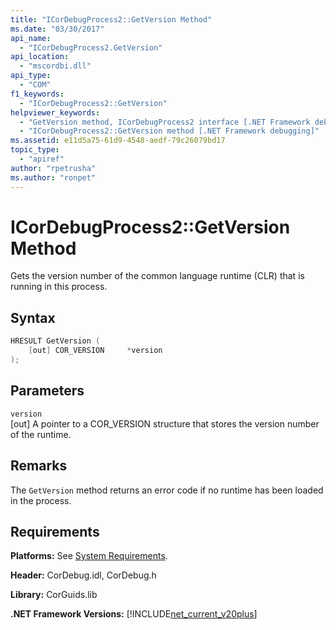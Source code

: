 ```yaml
---
title: "ICorDebugProcess2::GetVersion Method"
ms.date: "03/30/2017"
api_name:
  - "ICorDebugProcess2.GetVersion"
api_location:
  - "mscordbi.dll"
api_type:
  - "COM"
f1_keywords:
  - "ICorDebugProcess2::GetVersion"
helpviewer_keywords:
  - "GetVersion method, ICorDebugProcess2 interface [.NET Framework debugging]"
  - "ICorDebugProcess2::GetVersion method [.NET Framework debugging]"
ms.assetid: e11d5a75-61d9-4548-aedf-79c26079bd17
topic_type:
  - "apiref"
author: "rpetrusha"
ms.author: "ronpet"
---
```


# ICorDebugProcess2::GetVersion Method

Gets the version number of the common language runtime (CLR) that is running in this process.

## Syntax

```cpp
HRESULT GetVersion (
    [out] COR_VERSION     *version
);
```

## Parameters

`version`\
[out] A pointer to a COR_VERSION structure that stores the version number of the runtime.

## Remarks

The `GetVersion` method returns an error code if no runtime has been loaded in the process.

## Requirements

**Platforms:** See [System Requirements](../../../../docs/framework/get-started/system-requirements.md).

**Header:** CorDebug.idl, CorDebug.h

**Library:** CorGuids.lib

**.NET Framework Versions:** [!INCLUDE[net_current_v20plus](../../../../includes/net-current-v20plus-md.md)]
